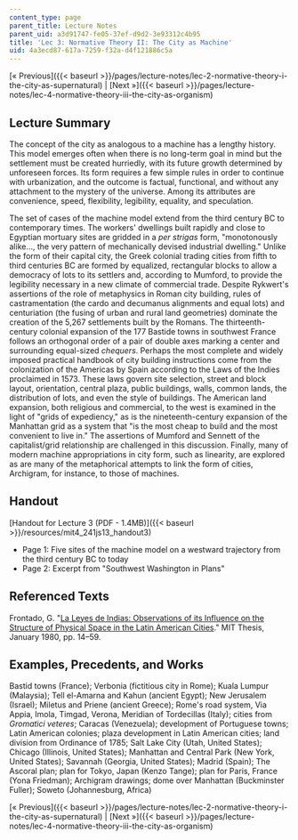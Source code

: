 ```yaml
---
content_type: page
parent_title: Lecture Notes
parent_uid: a3d91747-fe05-37ef-d9d2-3e93312c4b95
title: 'Lec 3: Normative Theory II: The City as Machine'
uid: 4a3ecd87-617a-7259-f32a-d4f121886c5a
---
```


[« Previous]({{< baseurl >}}/pages/lecture-notes/lec-2-normative-theory-i-the-city-as-supernatural) | [Next »]({{< baseurl >}}/pages/lecture-notes/lec-4-normative-theory-iii-the-city-as-organism)

Lecture Summary
---------------

The concept of the city as analogous to a machine has a lengthy history. This model emerges often when there is no long-term goal in mind but the settlement must be created hurriedly, with its future growth determined by unforeseen forces. Its form requires a few simple rules in order to continue with urbanization, and the outcome is factual, functional, and without any attachment to the mystery of the universe. Among its attributes are convenience, speed, flexibility, legibility, equality, and speculation.

The set of cases of the machine model extend from the third century BC to contemporary times. The workers' dwellings built rapidly and close to Egyptian mortuary sites are gridded in a _per strigas_ form, "monotonously alike…, the very pattern of mechanically devised industrial dwelling." Unlike the form of their capital city, the Greek colonial trading cities from fifth to third centuries BC are formed by equalized, rectangular blocks to allow a democracy of lots to its settlers and, according to Mumford, to provide the legibility necessary in a new climate of commercial trade. Despite Rykwert's assertions of the role of metaphysics in Roman city building, rules of castramentation (the cardo and decumanus alignments and equal lots) and centuriation (the fusing of urban and rural land geometries) dominate the creation of the 5,267 settlements built by the Romans. The thirteenth-century colonial expansion of the 177 Bastide towns in southwest France follows an orthogonal order of a pair of double axes marking a center and surrounding equal-sized _chequers_. Perhaps the most complete and widely imposed practical handbook of city building instructions come from the colonization of the Americas by Spain according to the Laws of the Indies proclaimed in 1573. These laws govern site selection, street and block layout, orientation, central plaza, public buildings, walls, common lands, the distribution of lots, and even the style of buildings. The American land expansion, both religious and commercial, to the west is examined in the light of "grids of expediency," as is the nineteenth-century expansion of the Manhattan grid as a system that "is the most cheap to build and the most convenient to live in." The assertions of Mumford and Sennett of the capitalist/grid relationship are challenged in this discussion. Finally, many of modern machine appropriations in city form, such as linearity, are explored as are many of the metaphorical attempts to link the form of cities, Archigram, for instance, to those of machines.

Handout
-------

[Handout for Lecture 3 (PDF - 1.4MB)]({{< baseurl >}}/resources/mit4_241js13_handout3)

*   Page 1: Five sites of the machine model on a westward trajectory from the third century BC to today
*   Page 2: Excerpt from "Southwest Washington in Plans"

Referenced Texts
----------------

Frontado, G. "[La Leyes de Indias: Observations of its Influence on the Structure of Physical Space in the Latin American Cities](http://dspace.mit.edu/handle/1721.1/16063)." MIT Thesis, January 1980, pp. 14–59.

Examples, Precedents, and Works
-------------------------------

Bastid towns (France); Verbonia (fictitious city in Rome); Kuala Lumpur (Malaysia); Tell el-Amarna and Kahun (ancient Egypt); New Jerusalem (Israel); Miletus and Priene (ancient Greece); Rome's road system, Via Appia, Imola, Timgad, Verona, Meridian of Tordecillas (Italy); cities from _Gromatici veteres_; Caracas (Venezuela); development of Portuguese towns; Latin American colonies; plaza development in Latin American cities; land division from Ordinance of 1785; Salt Lake City (Utah, United States); Chicago (Illinois, United States); Manhattan and Central Park (New York, United States); Savannah (Georgia, United States); Madrid (Spain); The Ascoral plan; plan for Tokyo, Japan (Kenzo Tange); plan for Paris, France (Yona Friedman); Archigram drawings; dome over Manhattan (Buckminster Fuller); Soweto (Johannesburg, Africa)

[« Previous]({{< baseurl >}}/pages/lecture-notes/lec-2-normative-theory-i-the-city-as-supernatural) | [Next »]({{< baseurl >}}/pages/lecture-notes/lec-4-normative-theory-iii-the-city-as-organism)